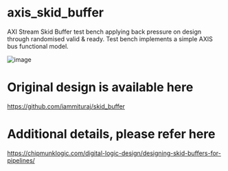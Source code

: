 # axis_skid_buffer
AXI Stream Skid Buffer test bench applying back pressure on design through randomised valid & ready.
Test bench implements a simple AXIS bus functional model.

![image](https://github.com/manxoh/AXIS_skid_buffer/assets/33370006/6cddf833-a58d-46cd-9df1-afd5d7e6c0c7)


# Original design is available here
https://github.com/iammituraj/skid_buffer

# Additional details, please refer here
https://chipmunklogic.com/digital-logic-design/designing-skid-buffers-for-pipelines/

